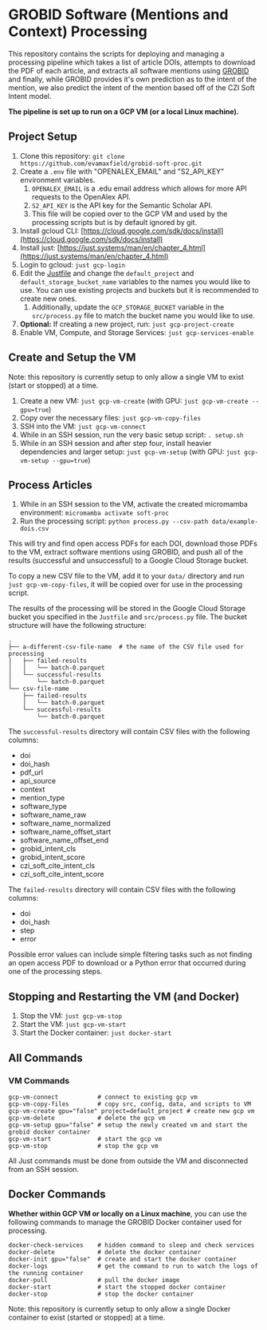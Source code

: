 # GROBID Software (Mentions and Context) Processing

This repository contains the scripts for deploying and managing a
processing pipeline which takes a list of article DOIs,
attempts to download the PDF of each article, and extracts all software mentions
using [GROBID](https://github.com/softcite/software-mentions) and finally,
while GROBID provides it's own prediction as to the intent of the mention, 
we also predict the intent of the mention based off of the CZI Soft Intent model.

**The pipeline is set up to run on a GCP VM (or a local Linux machine).**

## Project Setup

1. Clone this repository: `git clone https://github.com/evamaxfield/grobid-soft-proc.git`
2. Create a `.env` file with "OPENALEX_EMAIL" and "S2_API_KEY" environment variables.
    1. `OPENALEX_EMAIL` is a .edu email address which allows for more API requests to the OpenAlex API.
    2. `S2_API_KEY` is the API key for the Semantic Scholar API.
    3. This file will be copied over to the GCP VM and used by the processing scripts but is by default ignored by git.
3. Install gcloud CLI: [https://cloud.google.com/sdk/docs/install](https://cloud.google.com/sdk/docs/install)
4. Install just: [https://just.systems/man/en/chapter_4.html](https://just.systems/man/en/chapter_4.html)
5. Login to gcloud: `just gcp-login`
6. Edit the [Justfile](Justfile) and change the `default_project` and `default_storage_bucket_name` variables to the names you would like to use. You can use existing projects and buckets but it is recommended to create new ones.
    1. Additionally, update the `GCP_STORAGE_BUCKET` variable in the `src/process.py` file to match the bucket name you would like to use.
7. **Optional:** If creating a new project, run: `just gcp-project-create`
8. Enable VM, Compute, and Storage Services: `just gcp-services-enable`

## Create and Setup the VM

Note: this repository is currently setup to only allow a single VM to exist (start or stopped) at a time.

1. Create a new VM: `just gcp-vm-create` (with GPU: `just gcp-vm-create --gpu=true`)
2. Copy over the necessary files: `just gcp-vm-copy-files`
3. SSH into the VM: `just gcp-vm-connect`
4. While in an SSH session, run the very basic setup script: `. setup.sh`
5. While in an SSH session and after step four, install heavier dependencies and larger setup: `just gcp-vm-setup` (with GPU: `just gcp-vm-setup --gpu=true`)

## Process Articles

1. While in an SSH session to the VM, activate the created micromamba environment: `micromamba activate soft-proc`
2. Run the processing script: `python process.py --csv-path data/example-dois.csv`

This will try and find open access PDFs for each DOI, download those PDFs to the VM, extract software mentions using GROBID, and push all of the results (successful and unsuccessful) to a Google Cloud Storage bucket.

To copy a new CSV file to the VM, add it to your `data/` directory and run `just gcp-vm-copy-files`, it will be copied over for use in the processing script.

The results of the processing will be stored in the Google Cloud Storage bucket you specified in the `Justfile` and `src/process.py` file. The bucket structure will have the following structure:

```
.
├── a-different-csv-file-name  # the name of the CSV file used for processing
│   ├── failed-results
│   │   └── batch-0.parquet
│   └── successful-results
│       └── batch-0.parquet
└── csv-file-name
    ├── failed-results
    │   └── batch-0.parquet
    └── successful-results
        └── batch-0.parquet
```

The `successful-results` directory will contain CSV files with the following columns:

- doi
- doi_hash
- pdf_url
- api_source
- context
- mention_type
- software_type
- software_name_raw
- software_name_normalized
- software_name_offset_start
- software_name_offset_end
- grobid_intent_cls
- grobid_intent_score
- czi_soft_cite_intent_cls
- czi_soft_cite_intent_score

The `failed-results` directory will contain CSV files with the following columns:

- doi
- doi_hash
- step
- error

Possible error values can include simple filtering tasks such as not finding an open access PDF to download or a Python error that occurred during one of the processing steps.

## Stopping and Restarting the VM (and Docker)

1. Stop the VM: `just gcp-vm-stop`
2. Start the VM: `just gcp-vm-start`
3. Start the Docker container: `just docker-start`

## All Commands

### VM Commands

```
gcp-vm-connect           # connect to existing gcp vm
gcp-vm-copy-files        # copy src, config, data, and scripts to VM
gcp-vm-create gpu="false" project=default_project # create new gcp vm
gcp-vm-delete            # delete the gcp vm
gcp-vm-setup gpu="false" # setup the newly created vm and start the grobid docker container
gcp-vm-start             # start the gcp vm
gcp-vm-stop              # stop the gcp vm
```

All Just commands must be done from outside the VM and disconnected from an SSH session.

## Docker Commands

**Whether within GCP VM or locally on a Linux machine**, you can use the following commands to
manage the GROBID Docker container used for processing.

```
docker-check-services    # hidden command to sleep and check services
docker-delete            # delete the docker container
docker-init gpu="false"  # create and start the docker container
docker-logs              # get the command to run to watch the logs of the running container
docker-pull              # pull the docker image
docker-start             # start the stopped docker container
docker-stop              # stop the docker container
```

Note: this repository is currently setup to only allow a single Docker container to exist (started or stopped) at a time.